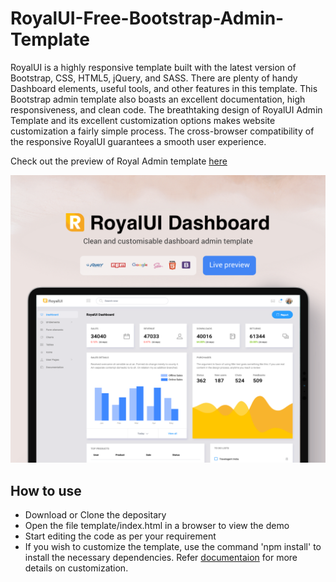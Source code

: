 # RoyalUI-Free-Bootstrap-Admin-Template

RoyalUI is a highly responsive template built with the latest version of Bootstrap, CSS, HTML5, jQuery, and SASS. There are plenty of handy Dashboard elements, useful tools, and other features in this template. This Bootstrap admin template also boasts an excellent documentation, high responsiveness, and clean code. The breathtaking design of RoyalUI Admin Template and its excellent customization options makes website customization a fairly simple process. The cross-browser compatibility of the responsive RoyalUI guarantees a smooth user experience.

Check out the preview of Royal Admin template [here](http://www.bootstrapdash.com/demo/royalui-free/template/index.html)

[![N|Solid](preview.png)](http://www.bootstrapdash.com/demo/royalui-free/template/index.html)

<h2>How to use</h2>

<ul>
  <li>
    Download or Clone the depositary
  </li>
  <li>
    Open the file template/index.html in a browser to view the demo
  </li>
  <li>
    Start editing the code as per your requirement
  </li>
  <li>
    If you wish to customize the template, use the command 'npm install' to install the necessary dependencies. Refer <a href="http://www.bootstrapdash.com/demo/royalui-free/template/documentation/documentation.html">documentaion</a> for more details on customization.
  </li>
</ul>
